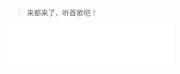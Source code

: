 [comment]: <> (导航页)

> 来都来了，听首歌吧！

<iframe frameborder="no" border="0" marginwidth="0" marginheight="0" width=330 height=86 
    src="//music.163.com/outchain/player?type=2&id=26343111&auto=1&height=66">
</iframe>